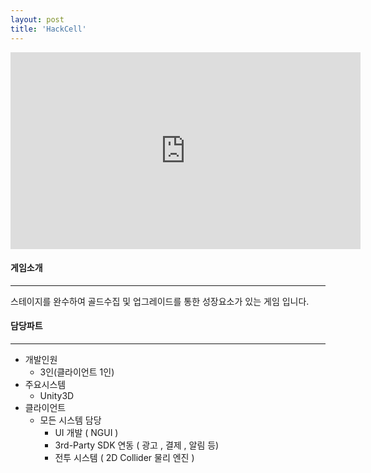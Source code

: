```yaml
---
layout: post
title: 'HackCell'
---
```


<iframe width="560" height="315" src="https://www.youtube.com/embed/8r1IGyQfBlo" title="YouTube video player" frameborder="0" allow="accelerometer; autoplay; clipboard-write; encrypted-media; gyroscope; picture-in-picture" allowfullscreen></iframe>


#### 게임소개

----------------------------

스테이지를 완수하여 골드수집 및 업그레이드를 통한 성장요소가 있는 게임 입니다.

#### 담당파트

----------------------------


* 개발인원  
  * 3인(클라이언트 1인)
* 주요시스템
  * Unity3D
* 클라이언트
  * 모든 시스템 담당
    * UI 개발 ( NGUI )
    * 3rd-Party SDK 연동 ( 광고 , 결제 , 알림 등)
    * 전투 시스템 ( 2D Collider 물리 엔진 )